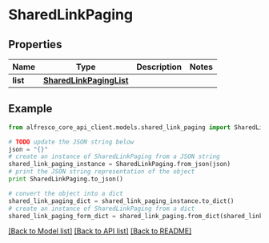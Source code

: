 # SharedLinkPaging


## Properties
Name | Type | Description | Notes
------------ | ------------- | ------------- | -------------
**list** | [**SharedLinkPagingList**](SharedLinkPagingList.md) |  | 

## Example

```python
from alfresco_core_api_client.models.shared_link_paging import SharedLinkPaging

# TODO update the JSON string below
json = "{}"
# create an instance of SharedLinkPaging from a JSON string
shared_link_paging_instance = SharedLinkPaging.from_json(json)
# print the JSON string representation of the object
print SharedLinkPaging.to_json()

# convert the object into a dict
shared_link_paging_dict = shared_link_paging_instance.to_dict()
# create an instance of SharedLinkPaging from a dict
shared_link_paging_form_dict = shared_link_paging.from_dict(shared_link_paging_dict)
```
[[Back to Model list]](../README.md#documentation-for-models) [[Back to API list]](../README.md#documentation-for-api-endpoints) [[Back to README]](../README.md)


